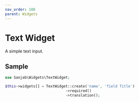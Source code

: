 ```yaml
---
nav_order: 100
parent: Widgets
---
```

# Text Widget

A simple text input.

## Sample
```php
use Sanjab\Widgets\TextWidget;

$this->widgets[] = TextWidget::create('name', 'field Title')
                            ->required()
                            ->translation();
```
